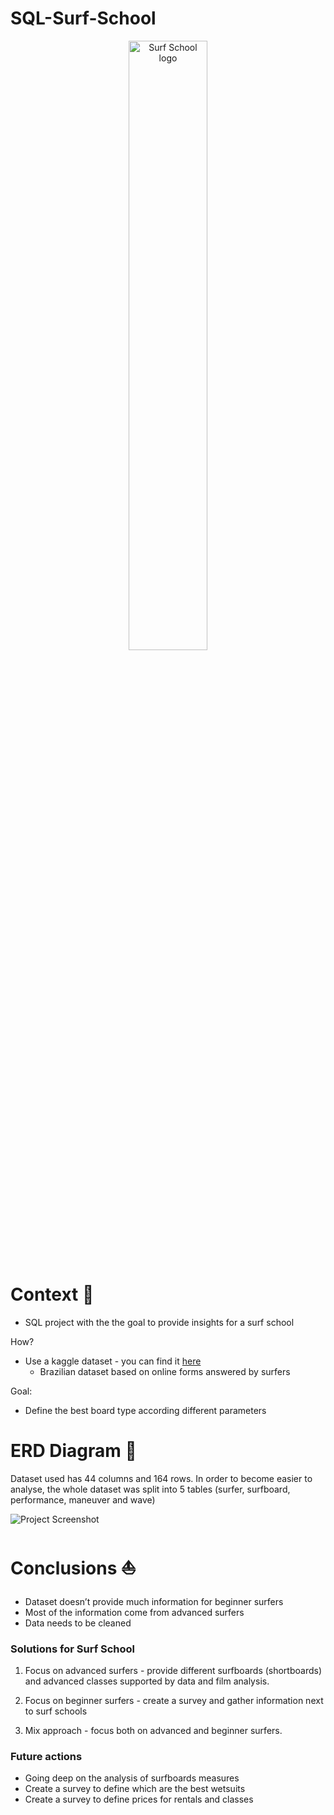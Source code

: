 # SQL-Surf-School

<p align="center">
  <img src="https://image.cdn2.seaart.ai/static/27d4e6081cfd96941a177d87a6270834/20230807/d60b55712e29a7064d60d9877e8a6d8a.jpeg" width="50%" alt="Surf School logo">
</p>

# Context 🌊

- SQL project with the the goal to provide insights for a surf school

How?
- Use a kaggle dataset - you can find it [here](https://www.kaggle.com/datasets/loureiro85/surfing)
  - Brazilian dataset based on online forms answered by surfers

 Goal:
 - Define the best board type according different parameters

# ERD Diagram 🎣

Dataset used has 44 columns and 164 rows. In order to become easier to analyse, the whole dataset was split into 5 tables (surfer, surfboard, performance, maneuver and wave)

![Project Screenshot](https://github.com/goncalocostacarvalho/SQL-Surf-School/raw/main/assets/.png)

# Conclusions ⛵

- Dataset doesn’t provide much information for beginner surfers
- Most of the information come from advanced surfers
- Data needs to be cleaned

### Solutions for Surf School
 1. Focus on advanced surfers - provide different surfboards (shortboards) and advanced classes supported by data and film analysis.

 2. Focus on beginner surfers - create a survey and gather information next to surf schools

 3. Mix approach - focus both on advanced and beginner surfers.

### Future actions
- Going deep on the analysis of surfboards measures
- Create a survey to define which are the best wetsuits
- Create a survey to define prices for rentals and classes



